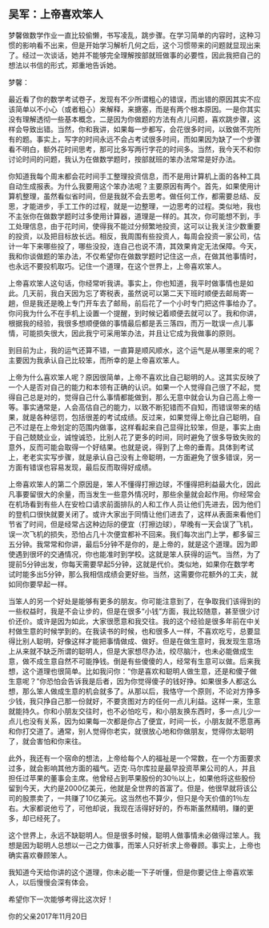 ## 吴军：上帝喜欢笨人


梦馨做数学作业一直比较偷懒，书写凌乱，跳步骤。在学习简单的内容时，这种习惯的影响看不出来，但是开始学习解析几何之后，这个习惯带来的问题就显现出来了。经过一次谈话，她并不能够完全理解按部就班做事的必要性，因此我把自己的想法以书信的形式，郑重地告诉她。

梦馨：

最近看了你的数学考试卷子，发现有不少所谓粗心的错误，而出错的原因其实不应该简单以不小心（或者粗心）来解释，来搪塞，而是有两个根本原因。一是你其实没有理解透彻一些基本概念，二是因为你做题的方法有点儿问题，喜欢跳步骤，这样会导致出错。当然，你和我讲，如果每一步都写，会花很多时间，以致做不完所有的题。事实上，写字的时间永远不会占考试很多时间，而如果因为缺了一个步骤看不明白，额外花时间思考，那可比多写两行字花的时间多。当然，我今天不和你讨论时间的问题，我认为在做数学题时，按部就班的笨办法常常是好办法。

你知道我每个周末都会花时间手工整理投资信息，而不是用计算机上面的各种工具自动生成报表。为什么我要用这个笨办法呢？主要原因有两个。首先，如果使用计算机整理，虽然看似省时间，但是我就不会去思考。做任何工作，都需要总结、反思，才能进步，手工工作的过程，就是一边整理，一边思考的过程。类似地，我也不主张你在做数学题时过多使用计算器，道理是一样的。其次，你可能想不到，手工处理信息，由于花时间，使得我不能过分频繁地投资，这可以让我关注少数重要的投资，以及把目标放长远。相反，我周围有些投资人，每周会投资一家公司，估计一年下来哪些投了，哪些没投，连自己也说不清，其效果肯定无法保障。今天，我和你谈做题的笨办法，不仅希望你在做数学题时记住这一点，在做其他事情时，也永远不要投机取巧。记住一个道理，在这个世界上，上帝喜欢笨人。

上帝喜欢笨人这句话，你经常听我讲。事实上，你也知道，我平时做事情也是如此。几天前，我白天因为忘了寄税表，虽然说可以第二天下班时顺便去邮局寄一趟，但是我还是晚上专门开车去了邮局，前后花了一个小时专门把这件事给办了。你问我为什么不在手机上设置一个提醒，到时候记着顺便去就可以了。我和你讲，根据我的经验，我很多想顺便做的事情最后都是丢三落四，而万一耽误一点儿事情，可能损失很大，因此我宁可采用笨办法，并且让它成为我做事的原则。

到目前为止，我的运气还算不错，一直算是顺风顺水，这个运气是从哪里来的呢？主要因为我承认自己比较笨，而所幸的是上帝喜欢笨人。

上帝为什么喜欢笨人呢？原因很简单，上帝不喜欢比自己聪明的人。这其实反映了一个人是否对自己的能力和本领有正确的认识。如果一个人觉得自己很了不起，觉得自己总是对的，觉得自己什么事情都能做到，那么无意中就会认为自己高上帝一等。事实通常是，人会高估自己的能力，以致不断犯错而不自知，而错误带来的结果，就是各种惩罚，包括很差的考试成绩。反过来，如果觉得上帝比自己聪明，自己不过是在上帝划定的范围内做事，这样看起来自己显得比较笨，但是，事实上由于自己兢兢业业，诚惶诚恐，比别人花了更多的时间，同时避免了很多导致失败的意外，反而可能会取得一个好结果。也就是说，得到了上帝的垂青。具体到考试上，老老实实写步骤，就是承认自己没有上帝聪明，一方面避免了很多错误，另一方面有错误也容易发现，最后反而取得好成绩。

上帝喜欢笨人的第二个原因是，笨人不懂得打擦边球，不懂得把利益最大化，因此凡事要留很大的余量，而当发生一些意外情况时，那些余量就会起作用。你经常会在机场看到有些人在安检口请求前面排队的人和工作人员让他们先进去，因为他们的登机口很快就要关闭了。或许大家出于同情让他们进去了，这样从表面来看他们节省了时间，但是经常占这种边际的便宜（打擦边球），早晚有一天会误了飞机，误一次飞机的损失，恐怕占几十次便宜都补不回来。我们每次出门上学，都多留三五分钟。我常常和你讲，最后5分钟不是你的，是上帝的，就是这个道理。因为即使遇到很坏的交通情况，你也能准时到学校。这就是笨人获得的运气。当然，为了提前5分钟出发，你每天需要早起5分钟，这就是代价。类似地，如果你在数学考试时能多出5分钟，那么我相信成绩会更好些。当然，这需要你花额外的工夫，就如同你要早起一样。

当笨人的另一个好处是能够有更多的朋友。你可能注意到了，在争取我们该得到的一些权益时，我是不会让步的，但是在很多“小钱”方面，我比较随意，甚至很少讨价还价。或许是因为如此，大家很愿意和我交往。我的这个经验是很多年前在中关村做生意的时候学到的。在我读书的时候，也和很多人一样，不喜欢吃亏，总要显得比别人聪明，好像这样才能把事情做成、做好。但是在做生意时，我发现生意场上从来就不缺乏所谓的聪明人，但是大家想尽办法，绞尽脑汁，也未必能做成生意，做不成生意自然不可能挣钱。倒是有些傻傻的人，经常有生意可以做。后来我想，这个道理也很简单。比如我问你：“你是喜欢和聪明人做生意，还是和傻子做生意呢？”你恐怕会告诉我是后者，因为你觉得傻子的钱好挣。如果很多人都这么想，那么笨人做成生意的机会就多了。从那以后，我恪守一个原则，不论对方挣多少钱，我只挣自己那一份就好，不要贪图对方的任何一点儿利益。这样一来，生意就能持久。你和小朋友交往时，也不必怕吃亏，和小朋友换东西时，多一点儿少一点儿也没有关系，因为如果每一次都是你占了便宜，时间一长，小朋友就不愿意再和你打交道了。通常，别人觉得你老实，就很放心地和你做朋友，觉得你太聪明了，就会害怕和你来往。

此外，我还有一个宿命的想法，上帝给每个人的福祉是一个常数，在一个方面要求过多，就会影响其他方面的福气。迈克·马尔库拉是最早投资苹果公司的人，并且担任过苹果的董事会主席。他曾经占到苹果股份的30％以上，如果他将这些股份留到今天，大约是2000亿美元，他就是全世界的首富了。但是，他很早就将该公司的股票卖了，一共赚了10亿美元。这当然也不算少，但只是今天价值的1％左右。大家都说他亏了，可他却说，我现在活得好好的，乔布斯虽然精明，赚的更多，却已经死了。

这个世界上，永远不缺聪明人。但是很多时候，聪明人做事情未必做得过笨人。我想是因为聪明人总想以一己之力做事，而笨人只好祈求上帝眷顾。事实上，上帝也确实喜欢眷顾笨人。

我知道今天给你讲的这个道理，你未必能一下子听懂，但是你要记住上帝喜欢笨人，以后慢慢会深有体会。

希望你下一次能够考得比这次好！

你的父亲2017年11月20日
